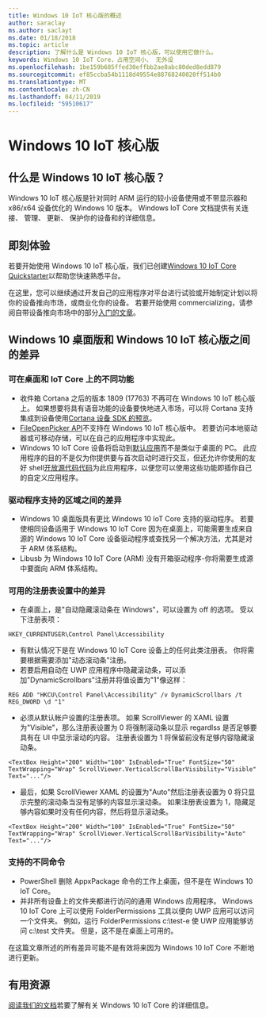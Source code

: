 ```yaml
---
title: Windows 10 IoT 核心版的概述
author: saraclay
ms.author: saclayt
ms.date: 01/18/2018
ms.topic: article
description: 了解什么是 Windows 10 IoT 核心版，可以使用它做什么。
keywords: Windows 10 IoT Core，占用空间小、 无外设
ms.openlocfilehash: 1be159b685ffed30effbb2ae8abc80ded8edd879
ms.sourcegitcommit: ef85ccba54b1118d49554e88768240020ff514b0
ms.translationtype: MT
ms.contentlocale: zh-CN
ms.lasthandoff: 04/11/2019
ms.locfileid: "59510617"
---
```

# <a name="windows-10-iot-core"></a>Windows 10 IoT 核心版

## <a name="what-is-windows-10-iot-core"></a>什么是 Windows 10 IoT 核心版？
Windows 10 IoT 核心版是针对同时 ARM 运行的较小设备使用或不带显示器和 x86/x64 设备优化的 Windows 10 版本。 Windows IoT Core 文档提供有关连接、 管理、 更新、 保护你的设备和的详细信息。 

## <a name="getting-started"></a>即刻体验
若要开始使用 Windows 10 IoT 核心版，我们已创建[Windows 10 IoT Core Quickstarter](tutorials/Tutorials.md)以帮助您快速熟悉平台。 

在这里，您可以继续通过开发自己的应用程序对平台进行试验或开始制定计划以将你的设备推向市场，或商业化你的设备。 若要开始使用 commercializing，请参阅自带设备推向市场中的部分[入门的文章](https://docs.microsoft.com/windows/iot-core/getstarted)。

## <a name="differences-between-windows-10-desktop-and-windows-10-iot-core"></a>Windows 10 桌面版和 Windows 10 IoT 核心版之间的差异

### <a name="different-features-available-on-desktop-and-iot-core"></a>可在桌面和 IoT Core 上的不同功能

* 收件箱 Cortana 之后的版本 1809 (17763) 不再可在 Windows 10 IoT 核心版上。 如果想要将具有语音功能的设备要快地进入市场，可以将 Cortana 支持集成到设备使用[Cortana 设备 SDK 的预览](https://developer.microsoft.com/en-us/cortana/devices)。
* [FileOpenPicker API](https://docs.microsoft.com/en-us/uwp/api/windows.storage.pickers.fileopenpicker)不支持在 Windows 10 IoT 核心版中。 若要访问本地驱动器或可移动存储，可以在自己的应用程序中实现此。
* Windows 10 IoT Core 设备将启动到[默认应用](https://docs.microsoft.com/en-us/windows/iot-core/develop-your-app/iotcoredefaultapp)而不是类似于桌面的 PC。 此应用程序的目的不是仅为你提供要与首次启动时进行交互，但还允许你使用的友好 shell[开放源代码代码](https://github.com/Microsoft/Windows-iotcore-samples/tree/master/Samples/IoTCoreDefaultApp)为此应用程序，以便您可以使用这些功能即插你自己的自定义应用程序。

### <a name="differences-in-driver-supported-areas"></a>驱动程序支持的区域之间的差异

* Windows 10 桌面版具有更比 Windows 10 IoT Core 支持的驱动程序。 若要使相同设备适用于 Windows 10 IoT Core 因为在桌面上，可能需要生成来自源的 Windows 10 IoT Core 设备驱动程序或查找另一个解决方法，尤其是对于 ARM 体系结构。
* Libusb 为 Windows 10 IoT Core (ARM) 没有开箱驱动程序-你将需要生成源中要面向 ARM 体系结构。

### <a name="differences-in-available-registry-set"></a>可用的注册表设置中的差异

* 在桌面上，是"自动隐藏滚动条在 Windows"，可以设置为 off 的选项。 受以下注册表项： 

```
HKEY_CURRENTUSER\Control Panel\Accessibility
```

* 有默认情况下是在 Windows 10 IoT Core 设备上的任何此类注册表。 你将需要根据需要添加"动态滚动条"注册。
* 若要启用自动在 UWP 应用程序中隐藏滚动条，可以添加"DynamicScrollbars"注册并将值设置为"1"像这样：

```
REG ADD "HKCU\Control Panel\Accessibility" /v DynamicScrollbars /t REG_DWORD \d "1"
```

* 必须从默认帐户设置的注册表项。 如果 ScrollViewer 的 XAML 设置为"Visible"，那么注册表设置为 0 将强制滚动条以显示 regardlss 是否足够要具有在 UI 中显示滚动的内容。 注册表设置为 1 将保留前没有足够内容隐藏滚动条。

```
<TextBox Height="200" Width="100" IsEnabled="True" FontSize="50" TextWrapping="Wrap" ScrollViewer.VerticalScrollBarVisibility="Visible" Text="..."/>
```

* 最后，如果 ScrollViewer XAML 的设置为"Auto"然后注册表设置为 0 将只显示完整的滚动条当没有足够的内容显示滚动条。 如果注册表设置为 1，隐藏足够内容如果时没有任何内容，然后将显示滚动条。

```
<TextBox Height="200" Width="100" IsEnabled="True" FontSize="50" TextWrapping="Wrap" ScrollViewer.VerticalScrollBarVisibility="Auto" Text="..."/>
```

### <a name="different-commands-supported"></a>支持的不同命令

* PowerShell 删除 AppxPackage 命令的工作上桌面，但不是在 Windows 10 IoT Core。
* 并非所有设备上的文件夹都进行访问的通用 Windows 应用程序。 Windows 10 IoT Core 上可以使用 FolderPermissions 工具以便向 UWP 应用可以访问一个文件夹。 例如，运行 FolderPermissions c:\test-e 使 UWP 应用能够访问 c:\test 文件夹。 但是，这不是在桌面上可用的。

在这篇文章所述的所有差异可能不是有效将来因为 Windows 10 IoT Core 不断地进行更新。

## <a name="helpful-resources"></a>有用资源
[阅读我们的文档](https://docs.microsoft.com/windows/iot-core/)若要了解有关 Windows 10 IoT Core 的详细信息。
